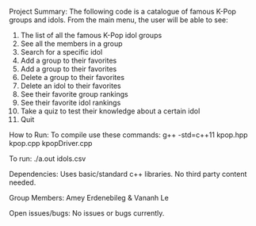 Project Summary:
The following code is a catalogue of famous K-Pop groups and idols. From the main menu, the user will be able to see:
1. The list of all the famous K-Pop idol groups
2. See all the members in a group
3. Search for a specific idol
4. Add a group to their favorites
5. Add a group to their favorites
6. Delete a group to their favorites
7. Delete an idol to their favorites
6. See their favorite group rankings
9. See their favorite idol rankings
10. Take a quiz to test their knowledge about a certain idol
11. Quit

How to Run:
To compile use these commands:
g++ -std=c++11 kpop.hpp kpop.cpp kpopDriver.cpp

To run:
./a.out idols.csv

Dependencies:
Uses basic/standard c++ libraries. No third party content needed.

Group Members:
Amey Erdenebileg & Vananh Le

Open issues/bugs:
No issues or bugs currently.
